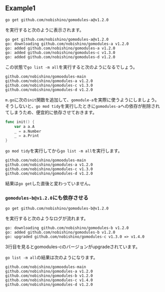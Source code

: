 ## Example1

```
go get github.com/nobishino/gomodules-a@v1.2.0
```

を実行すると次のように表示されます。

```
go get github.com/nobishino/gomodules-a@v1.2.0
go: downloading github.com/nobishino/gomodules-a v1.2.0
go: added github.com/nobishino/gomodules-a v1.2.0
go: added github.com/nobishino/gomodules-c v1.3.0
go: added github.com/nobishino/gomodules-d v1.2.0
```

この状態で`go list -m all`を実行すると次のようになるでしょう。
```
github.com/nobishino/gomoodules-main
github.com/nobishino/gomodules-a v1.2.0
github.com/nobishino/gomodules-c v1.3.0
github.com/nobishino/gomodules-d v1.2.0
```

`m.go`に次の`init`関数を追加して、`gomodule-a`を実際に使うようにしましょう。そうしないと、`go mod tidy`を実行したときに`gomodules-a`への依存が削除されてしまうため、便宜的に依存させておきます。

```go
func init() {
	var a a.A
	_ = a.Number
	_ = a.Print
}
```

`go mod tidy`を実行してから`go list -m all`を実行します。

```
github.com/nobishino/gomoodules-main
github.com/nobishino/gomodules-a v1.2.0
github.com/nobishino/gomodules-c v1.3.0
github.com/nobishino/gomodules-d v1.2.0
```

結果は`go get`した直後と変わっていません。

### `gomodules-b@v1.2.0`にも依存させる

```
go get github.com/nobishino/gomodules-b@v1.2.0
```

を実行すると次のようなログが流れます。

```
go: downloading github.com/nobishino/gomodules-b v1.2.0
go: added github.com/nobishino/gomodules-b v1.2.0
go: upgraded github.com/nobishino/gomodules-c v1.3.0 => v1.4.0
```

3行目を見るとgomodules-cのバージョンがupgradeされています。

`go list -m all`の結果は次のようになります。

```
github.com/nobishino/gomoodules-main
github.com/nobishino/gomodules-a v1.2.0
github.com/nobishino/gomodules-b v1.2.0
github.com/nobishino/gomodules-c v1.4.0
github.com/nobishino/gomodules-d v1.2.0
```